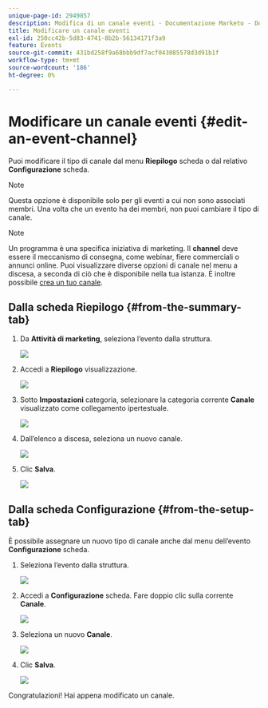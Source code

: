 ```yaml
---
unique-page-id: 2949857
description: Modifica di un canale eventi - Documentazione Marketo - Documentazione del prodotto
title: Modificare un canale eventi
exl-id: 250cc42b-5d83-4741-8b2b-56134171f3a9
feature: Events
source-git-commit: 431bd258f9a68bbb9df7acf043085578d3d91b1f
workflow-type: tm+mt
source-wordcount: '186'
ht-degree: 0%

---
```


# Modificare un canale eventi {#edit-an-event-channel}

Puoi modificare il tipo di canale dal menu **Riepilogo** scheda o dal relativo **Configurazione** scheda.

>[!NOTE]
>
>Questa opzione è disponibile solo per gli eventi a cui non sono associati membri. Una volta che un evento ha dei membri, non puoi cambiare il tipo di canale.

>[!NOTE]
>
>Un programma è una specifica iniziativa di marketing. Il **channel** deve essere il meccanismo di consegna, come webinar, fiere commerciali o annunci online. Puoi visualizzare diverse opzioni di canale nel menu a discesa, a seconda di ciò che è disponibile nella tua istanza. È inoltre possibile  [crea un tuo canale](/help/marketo/product-docs/administration/tags/create-a-program-channel.md).

## Dalla scheda Riepilogo {#from-the-summary-tab}

1. Da **Attività di marketing**, seleziona l’evento dalla struttura.

   ![](assets/eventprogramseelct.png)

1. Accedi a **Riepilogo** visualizzazione.

   ![](assets/eventprogramsummary.png)

1. Sotto **Impostazioni** categoria, selezionare la categoria corrente **Canale** visualizzato come collegamento ipertestuale.

   ![](assets/channeltypeevent.png)

1. Dall’elenco a discesa, seleziona un nuovo canale.

   ![](assets/tradeshowchange.png)

1. Clic **Salva**.

   ![](assets/2017-06-13-09-35-53.png)

## Dalla scheda Configurazione {#from-the-setup-tab}

È possibile assegnare un nuovo tipo di canale anche dal menu dell’evento **Configurazione** scheda.

1. Seleziona l’evento dalla struttura.

   ![](assets/eventprogramseelct.png)

1. Accedi a **Configurazione** scheda. Fare doppio clic sulla corrente **Canale**.

   ![](assets/setuptabchangechannel.png)

1. Seleziona un nuovo **Canale**.

   ![](assets/tradeshowchange.png)

1. Clic **Salva**.

   ![](assets/2017-06-13-09-35-53.png)

Congratulazioni! Hai appena modificato un canale.
